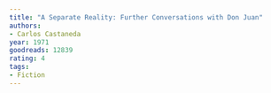 ```yaml
---
title: "A Separate Reality: Further Conversations with Don Juan"
authors:
- Carlos Castaneda
year: 1971
goodreads: 12839
rating: 4
tags:
- Fiction
---
```

